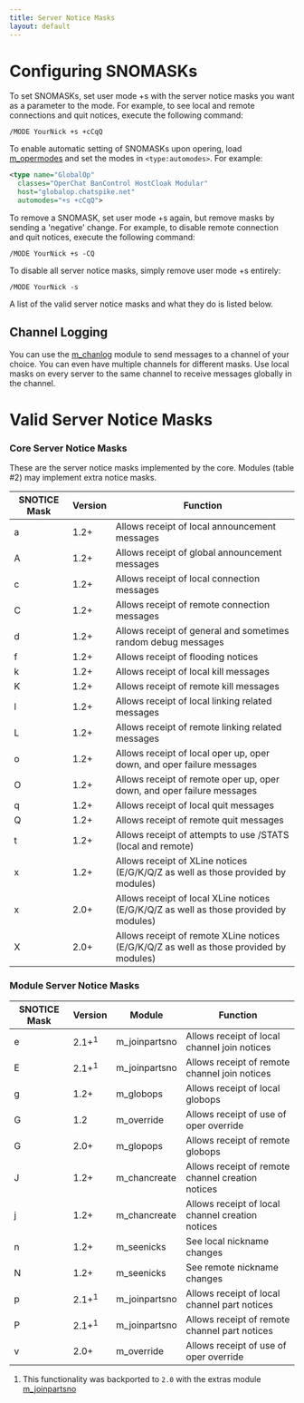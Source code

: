 ```yaml
---
title: Server Notice Masks
layout: default
---
```


# Configuring SNOMASKs

To set SNOMASKs, set user mode +s with the server notice masks you want as a parameter to the mode.
For example, to see local and remote connections and quit notices, execute the following command:

`/MODE YourNick +s +cCqQ`

To enable automatic setting of SNOMASKs upon opering, load [m_opermodes](/wiki/Modules/opermodes.html)
and set the modes in `<type:automodes>`. For example:

```XML
<type name="GlobalOp" 
  classes="OperChat BanControl HostCloak Modular" 
  host="globalop.chatspike.net" 
  automodes="+s +cCqQ">
```

To remove a SNOMASK, set user mode +s again, but remove masks by sending a 'negative' change. For
example, to disable remote connection and quit notices, execute the following command:

`/MODE YourNick +s -CQ`

To disable all server notice masks, simply remove user mode +s entirely:

`/MODE YourNick -s`

A list of the valid server notice masks and what they do is listed below. 

## Channel Logging

You can use the [m_chanlog](/wiki/Modules/chanlog.html) module
to send messages to a channel of your choice. You can even have multiple channels for different
masks. Use local masks on every server to the same channel to receive messages globally in the
channel.

# Valid Server Notice Masks

### Core Server Notice Masks

These are the server notice masks implemented by the core. Modules (table #2) may implement extra
notice masks.


SNOTICE Mask | Version | Function
------------ | ------- | --------
a            | 1.2+    | Allows receipt of local announcement messages
A            | 1.2+    | Allows receipt of global announcement messages
c            | 1.2+    | Allows receipt of local connection messages
C            | 1.2+    | Allows receipt of remote connection messages
d            | 1.2+    | Allows receipt of general and sometimes random debug messages
f            | 1.2+    | Allows receipt of flooding notices
k            | 1.2+    | Allows receipt of local kill messages
K            | 1.2+    | Allows receipt of remote kill messages
l            | 1.2+    | Allows receipt of local linking related messages
L            | 1.2+    | Allows receipt of remote linking related messages
o            | 1.2+    | Allows receipt of local oper up, oper down, and oper failure messages
O            | 1.2+    | Allows receipt of remote oper up, oper down, and oper failure messages
q            | 1.2+    | Allows receipt of local quit messages
Q            | 1.2+    | Allows receipt of remote quit messages
t            | 1.2+    | Allows receipt of attempts to use /STATS (local and remote)
x            | 1.2+    | Allows receipt of XLine notices (E/G/K/Q/Z as well as those provided by modules)
x            | 2.0+    | Allows receipt of local XLine notices (E/G/K/Q/Z as well as those provided by modules)
X            | 2.0+    | Allows receipt of remote XLine notices (E/G/K/Q/Z as well as those provided by modules)

### Module Server Notice Masks

SNOTICE Mask | Version | Module        | Function
------------ | ------- | ------------- | --------
e            | 2.1+<sup>1</sup>    | m_joinpartsno | Allows receipt of local channel join notices
E            | 2.1+<sup>1</sup>    | m_joinpartsno | Allows receipt of remote channel join notices
g            | 1.2+    | m_globops     | Allows receipt of local globops
G            | 1.2     | m_override    | Allows receipt of use of oper override
G            | 2.0+    | m_glopops     | Allows receipt of remote globops
J            | 1.2+    | m_chancreate  | Allows receipt of remote channel creation notices
j            | 1.2+    | m_chancreate  | Allows receipt of local channel creation notices
n            | 1.2+    | m_seenicks    | See local nickname changes
N            | 1.2+    | m_seenicks    | See remote nickname changes
p            | 2.1+<sup>1</sup>    | m_joinpartsno | Allows receipt of local channel part notices
P            | 2.1+<sup>1</sup>    | m_joinpartsno | Allows receipt of remote channel part notices
v            | 2.0+    | m_override    | Allows receipt of use of oper override

1) This functionality was backported to `2.0` with the extras module [m_joinpartsno](joinpartsno.md)
